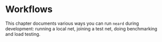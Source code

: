 # Workflows

This chapter documents various ways you can run `neard` during development:
running a local net, joining a test net, doing benchmarking and load testing. 
